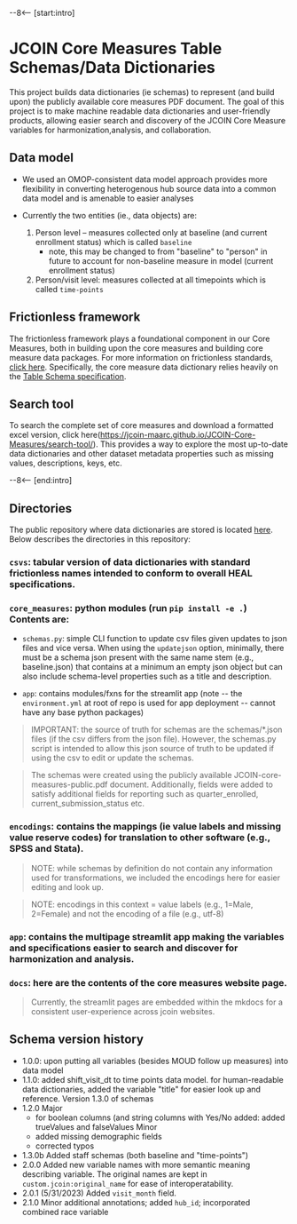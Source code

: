 --8<-- [start:intro]

# JCOIN Core Measures Table Schemas/Data Dictionaries

 

This project builds data dictionaries (ie schemas) to represent (and build upon) the publicly available core measures PDF document. The goal of this project is to make machine readable data dictionaries and user-friendly products, allowing easier search and discovery of the JCOIN Core Measure variables for harmonization,analysis, and collaboration. 


## Data model 

- We used an OMOP-consistent data model approach provides more flexibility in converting heterogenous hub source data into a common data model and is amenable to easier analyses

- Currently the two entities (ie., data objects) are: 
    1. Person level – measures collected only at baseline (and current enrollment status) which is called `baseline`
        - note, this may be changed to from "baseline" to "person" in future to account for non-baseline measure in model (current enrollment status)
    2. Person/visit level: measures collected at all timepoints which is called `time-points`

## Frictionless framework

The frictionless framework plays a foundational component in our Core Measures, both in building upon the core measures and building core measure data packages. For more information on frictionless standards, [click here](https://specs.frictionlessdata.io/). Specifically, the core measure data dictionary relies heavily on the [Table Schema specification](https://specs.frictionlessdata.io/table-schema).


## Search tool

To search the complete set of core measures and download a formatted excel version, click here(https://jcoin-maarc.github.io/JCOIN-Core-Measures/search-tool/). This provides a way to explore the most up-to-date data dictionaries and other dataset metadata properties such as missing values, descriptions, keys, etc.

--8<-- [end:intro]

## Directories

The public repository where data dictionaries are stored is located [here](https://github.com/jcoin-maarc/JCOIN-Core-Measures). Below describes the directories in this repository:

### `csvs`: tabular version of data dictionaries with standard frictionless names intended to conform to overall HEAL specifications.

### `core_measures`: python modules (run `pip install -e .`) Contents are:

- `schemas.py`: simple CLI function to update csv files given updates to json files and vice versa. When using the `updatejson` option, minimally, there must be a schema json present with the same name stem (e.g., baseline.json) that contains at a minimum an empty json object but can also include schema-level properties such as a title and description. 

- `app`: contains modules/fxns for the streamlit app (note -- the  `environment.yml` at root of repo is used for app deployment -- cannot have any base python packages)

> IMPORTANT: the source of truth for schemas are the schemas/*.json files (if the csv differs from the json file). However, the schemas.py script is intended to allow this json source of truth to be updated if using the csv to edit or update the schemas.

> The schemas were created using the publicly available JCOIN-core-measures-public.pdf document. Additionally, fields were added to satisfy additional fields for reporting such as quarter_enrolled, current_submission_status etc.

### `encodings`: contains the mappings (ie value labels and missing value reserve codes) for translation to other software (e.g., SPSS and Stata). 

> NOTE: while schemas by definition do not contain any information used for transformations, we included the encodings here for easier editing and look up.

> NOTE: encodings in this context = value labels (e.g., 1=Male, 2=Female) and not the encoding of a file (e.g., utf-8)

### `app`: contains the multipage streamlit app making the variables and specifications easier to search and discover for harmonization and analysis.

### `docs`: here are the contents of the core measures website page. 

> Currently, the streamlit pages are embedded within the mkdocs for a consistent user-experience across jcoin websites.

## Schema version history 
- 1.0.0:
    upon putting all variables (besides MOUD follow up measures) into data model
- 1.1.0: 
    added shift_visit_dt to time points data model. for human-readable data dictionaries, added the variable "title" for easier look up and reference.
    Version 1.3.0 of schemas
- 1.2.0
    Major
    - for boolean columns (and string columns with Yes/No added: added trueValues and falseValues
    Minor
    - added missing demographic fields
    - corrected typos
- 1.3.0b
    Added staff schemas (both baseline and "time-points")
- 2.0.0
    Added new variable names with more semantic meaning describing variable. The original names are kept in `custom.jcoin:original_name`
    for ease of interoperatability. 
- 2.0.1 (5/31/2023)
    Added `visit_month` field.
- 2.1.0
    Minor additional annotations; added `hub_id`; incorporated combined race variable
